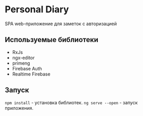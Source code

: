 # Personal Diary

SPA web-приложение для заметок с авторизацией

## Используемые библиотеки
- RxJs
- ngx-editor
- primeng
- Firebase Auth
- Realtime Firebase 

## Запуск

`npm install` - установка библиотек.
`ng serve --open` - запуск приложения.
